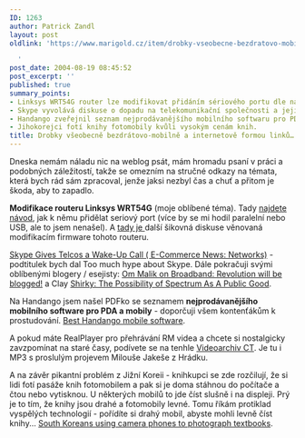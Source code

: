 ```yaml
---
ID: 1263
author: Patrick Zandl
layout: post
oldlink: 'https://www.marigold.cz/item/drobky-vseobecne-bezdratovo-mobilne-a-internetove-formou-linku

  '
post_date: 2004-08-19 08:45:52
post_excerpt: ''
published: true
summary_points:
- Linksys WRT54G router lze modifikovat přidáním sériového portu dle návodu.
- Skype vyvolává diskuse o dopadu na telekomunikační společnosti a jejich budoucnost.
- Handango zveřejnil seznam nejprodávanějšího mobilního softwaru pro PDA a mobily.
- Jihokorejci fotí knihy fotomobily kvůli vysokým cenám knih.
title: Drobky všeobecně bezdrátovo-mobilně a internetově formou linků…
---
```


<p>
Dneska nemám náladu nic na weblog psát, mám hromadu psaní v práci a podobných záležitostí, takže se omezním na stručné odkazy na témata, která bych rád sám zpracoval, jenže jaksi nezbyl čas a chuť a přitom je škoda, aby to zapadlo.</p>
<p>
<strong>Modifikace routeru Linksys WRT54G</strong> (moje oblíbené téma). Tady <a href="http://www.rwhitby.net/wrt54gs/serial.html">najdete návod</a>, jak k němu přidělat seriový port (více by se mi hodil paralelní nebo USB, ale to jsem nenašel). A <a href="http://www.broadbandreports.com/shownews/38267">tady je </a>další šikovná diskuse věnovaná modifikacím firmware tohoto routeru.</p>
<p>
<a class="delLink" href="http://www.ecommercetimes.com/story/35780.html">Skype Gives Telcos a Wake-Up Call ( E-Commerce News: Networks)</a> - podtitulek bych dal Too much hype about Skype. Dále pokračuji svými oblíbenými blogery / esejisty: <a class="delLink" href="http://www.gigaom.com/2004/08/revolution_will.php">Om Malik on Broadband: Revolution will be blogged!</a> a Clay <a class="delLink" href="http://shirky.com/writings/spectrum_public_good.html">Shirky: The Possibility of Spectrum As A Public Good</a>. </p>
<p>
Na Handango jsem našel PDFko se seznamem <strong>nejprodávanějšího mobilního software pro PDA a mobily</strong> - doporčuji všem kontenťákům k prostudování. <a class="delLink" href="http://www.handango.com/pdf/HandangoYardstick_July2004.pdf">Best Handango mobile software</a>.</p>
<p>
A pokud máte RealPlayer pro přehrávání RM videa a chcete si nostalgicky zavzpomínat na staré časy, podívete se na tenhle <a class="delLink" href="http://www.czech-tv.cz/ct/historie/videoarchiv.php">Videoarchiv CT</a>. Je tu i MP3 s proslulým projevem Milouše Jakeše z Hrádku. </p>
<p>
A na závěr pikantní problém z Jižní Koreii - knihkupci se zde rozčilují, že si lidi fotí pasáže knih fotomobilem a pak si je doma stáhnou do počítače a čtou nebo vytisknou. U některých mobilů to jde číst slušně i na displeji. Prý je to tím, že knihy jsou drahé a fotomobily levné. Tomu říkám protiklad vyspělých technologií - pořídíte si drahý mobil, abyste mohli levně číst knihy... <a class="delLink" href="http://www.wirelessmoment.com/2004/08/south_koreans_u.html">South Koreans using camera phones to photograph textbooks</a>.</p>